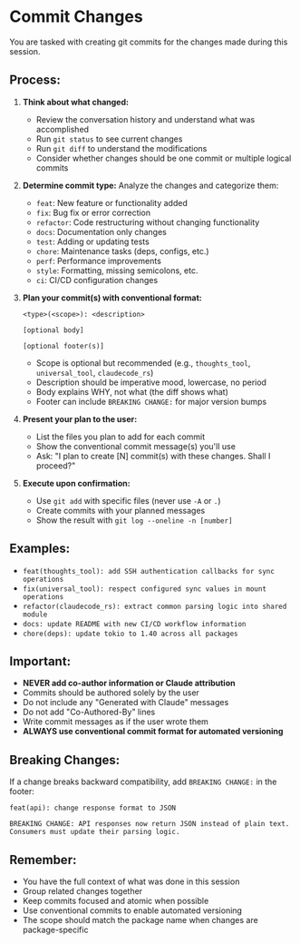 # Commit Changes

You are tasked with creating git commits for the changes made during this session.

## Process:

1. **Think about what changed:**
   - Review the conversation history and understand what was accomplished
   - Run `git status` to see current changes
   - Run `git diff` to understand the modifications
   - Consider whether changes should be one commit or multiple logical commits

2. **Determine commit type:**
   Analyze the changes and categorize them:
   - `feat`: New feature or functionality added
   - `fix`: Bug fix or error correction
   - `refactor`: Code restructuring without changing functionality
   - `docs`: Documentation only changes
   - `test`: Adding or updating tests
   - `chore`: Maintenance tasks (deps, configs, etc.)
   - `perf`: Performance improvements
   - `style`: Formatting, missing semicolons, etc.
   - `ci`: CI/CD configuration changes

3. **Plan your commit(s) with conventional format:**
   ```
   <type>(<scope>): <description>
   
   [optional body]
   
   [optional footer(s)]
   ```
   - Scope is optional but recommended (e.g., `thoughts_tool`, `universal_tool`, `claudecode_rs`)
   - Description should be imperative mood, lowercase, no period
   - Body explains WHY, not what (the diff shows what)
   - Footer can include `BREAKING CHANGE:` for major version bumps

4. **Present your plan to the user:**
   - List the files you plan to add for each commit
   - Show the conventional commit message(s) you'll use
   - Ask: "I plan to create [N] commit(s) with these changes. Shall I proceed?"

5. **Execute upon confirmation:**
   - Use `git add` with specific files (never use `-A` or `.`)
   - Create commits with your planned messages
   - Show the result with `git log --oneline -n [number]`

## Examples:

- `feat(thoughts_tool): add SSH authentication callbacks for sync operations`
- `fix(universal_tool): respect configured sync values in mount operations`
- `refactor(claudecode_rs): extract common parsing logic into shared module`
- `docs: update README with new CI/CD workflow information`
- `chore(deps): update tokio to 1.40 across all packages`

## Important:
- **NEVER add co-author information or Claude attribution**
- Commits should be authored solely by the user
- Do not include any "Generated with Claude" messages
- Do not add "Co-Authored-By" lines
- Write commit messages as if the user wrote them
- **ALWAYS use conventional commit format for automated versioning**

## Breaking Changes:
If a change breaks backward compatibility, add `BREAKING CHANGE:` in the footer:
```
feat(api): change response format to JSON

BREAKING CHANGE: API responses now return JSON instead of plain text.
Consumers must update their parsing logic.
```

## Remember:
- You have the full context of what was done in this session
- Group related changes together
- Keep commits focused and atomic when possible
- Use conventional commits to enable automated versioning
- The scope should match the package name when changes are package-specific